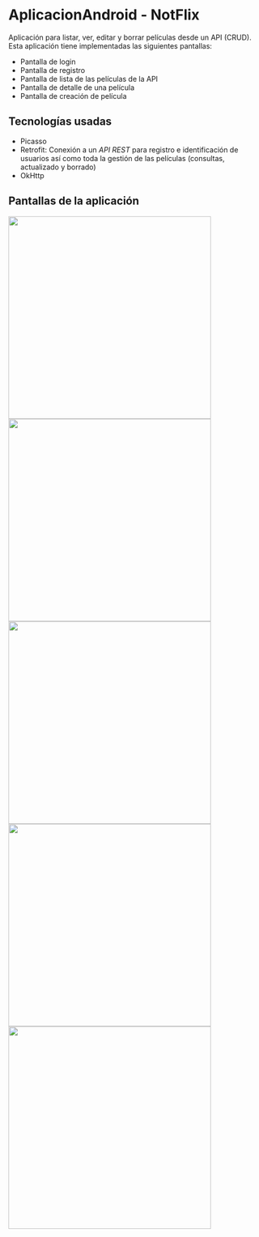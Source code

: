 # AplicacionAndroid - NotFlix

Aplicación para listar, ver, editar y borrar películas desde un API (CRUD).
Esta aplicación tiene implementadas las siguientes pantallas:
- Pantalla de login
- Pantalla de registro
- Pantalla de lista de las películas de la API
- Pantalla de detalle de una película
- Pantalla de creación de película

## Tecnologías usadas
- Picasso
- Retrofit: Conexión a un *API REST* para registro e identificación de usuarios así como toda la gestión de las películas (consultas, actualizado y borrado)
- OkHttp

## Pantallas de la aplicación
<img src="docs/imagenes/registro.png" width="400"></img>
<img src="docs/imagenes/login.png" width="400"></img>
<img src="docs/imagenes/lista.png" width="400"></img>
<img src="docs/imagenes/detalle.png" width="400"></img>
<img src="docs/imagenes/crear.png" width="400"></img>
